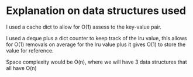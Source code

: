 # Explanation on data structures used

I used a cache dict to allow for O(1) assess to the key-value pair.

I used a deque plus a dict counter to keep track of the lru value, this allows for O(1) removals on average 
for the lru value plus it gives O(1) to store the value for reference.

Space complexity would be O(n), where we will have 3 data structures that all have O(n)
